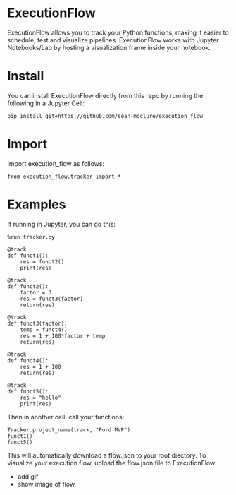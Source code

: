# ExecutionFlow

ExecutionFlow allows you to track your Python functions, making it easier to schedule, test and visualize pipelines. ExecutionFlow works with Jupyter Notebooks/Lab by hosting a visualization frame inside your notebook.

# Install

You can install ExecutionFlow directly from this repo by running the following in a Jupyter Cell:

```pip install git+https://github.com/sean-mcclure/execution_flow```

# Import

Import execution_flow as follows:

```from execution_flow.tracker import *```

# Examples

If running in Jupyter, you can do this:

```
%run tracker.py

@track
def funct1():
    res = funct2()
    print(res)

@track
def funct2():
    factor = 3
    res = funct3(factor)
    return(res)

@track
def funct3(factor):
    temp = funct4()
    res = 1 + 100*factor + temp
    return(res)

@track
def funct4():
    res = 1 + 100
    return(res)

@track
def funct5():
    res = "hello"
    print(res)
```
Then in another cell, call your functions:

```
Tracker.project_name(track, "Ford MVP")
funct1()
funct5()
```

This will automatically download a flow.json to your root diectory. To visualize your execution flow, upload the flow.json file to ExecutionFlow:

- add gif
- show image of flow